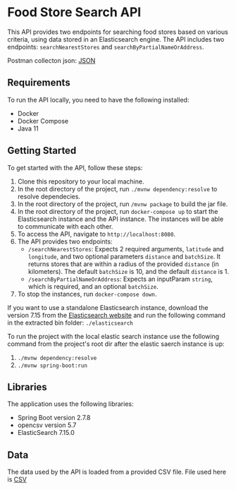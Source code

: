 # Food Store Search API

This API provides two endpoints for searching food stores based on various criteria, using data stored in an Elasticsearch engine. The API includes two endpoints: `searchNearestStores` and `searchByPartialNameOrAddress`.

Postman collecton json: [JSON](https://api.jsonserve.com/uMFtdB)

## Requirements

To run the API locally, you need to have the following installed:

- Docker
- Docker Compose
- Java 11

## Getting Started

To get started with the API, follow these steps:

1. Clone this repository to your local machine.
2. In the root directory of the project, run `./mvnw dependency:resolve` to resolve dependecies.
3. In the root directory of the project, run `/mvnw package` to build the jar file.
4. In the root directory of the project, run `docker-compose up` to start the Elasticsearch instance and the API instance. The instances will be able to communicate with each other.
5. To access the API, navigate to `http://localhost:8080`.
6. The API provides two endpoints:
   - `/searchNearestStores`: Expects 2 required arguments, `latitude` and `longitude`, and two optional parameters `distance` and `batchSize`. It returns stores that are within a radius of the provided `distance` (in kilometers). The default `batchSize` is 10, and the default `distance` is 1.
   - `/searchByPartialNameOrAddress`: Expects an inputParam `string`, which is required, and an optional `batchSize`.
7. To stop the instances, run `docker-compose down`.

If you want to use a standalone Elasticsearch instance, download the version 7.15 from the [Elasticsearch website](https://www.elastic.co/downloads/past-releases/elasticsearch-7-15-0) and run the following command in the extracted bin folder: `./elasticsearch`

To run the project with the local elastic search instance use the following command from the project's root dir after the elastic saerch instance is up: 
1. `./mvnw dependency:resolve`
2. `./mvnw spring-boot:run`


## Libraries

The application uses the following libraries:

- Spring Boot version 2.7.8
- opencsv version 5.7
- ElasticSearch 7.15.0

## Data

The data used by the API is loaded from a provided CSV file. File used here is [CSV](https://drive.google.com/file/d/1S2GbGliw6JhLAdukY2t0zPfzqurFOvjh/view?usp=sharing)
